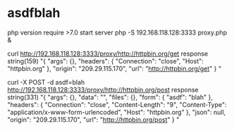 # asdfblah

php version require >7.0
start server php -S 192.168.118.128:3333 proxy.php &


 curl http://192.168.118.128:3333/proxy/http://httpbin.org/get
response
string(159) "{
  "args": {},
  "headers": {
    "Connection": "close",
    "Host": "httpbin.org"
  },
  "origin": "209.29.115.170",
  "url": "http://httpbin.org/get"
}
"


curl -X POST -d asdf=blah  http://192.168.118.128:3333/proxy/http://httpbin.org/post
response 
string(331) "{
  "args": {},
  "data": "",
  "files": {},
  "form": {
    "asdf": "blah"
  },
  "headers": {
    "Connection": "close",
    "Content-Length": "9",
    "Content-Type": "application/x-www-form-urlencoded",
    "Host": "httpbin.org"
  },
  "json": null,
  "origin": "209.29.115.170",
  "url": "http://httpbin.org/post"
}
"


